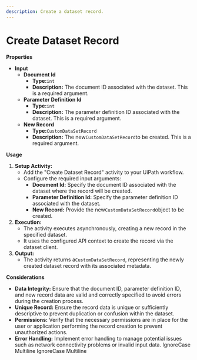 ```yaml
---
description: Create a dataset record.
---
```


# Create Dataset Record

**Properties**

* **Input**
  * **Document Id**
    * **Type:**`int`
    * **Description:** The document ID associated with the dataset. This is a required argument.
  * **Parameter Definition Id**
    * **Type:**`int`
    * **Description:** The parameter definition ID associated with the dataset. This is a required argument.
  * **New Record**
    * **Type:**`CustomDataSetRecord`
    * **Description:** The new`CustomDataSetRecord`to be created. This is a required argument.

**Usage**

1. **Setup Activity:**
   * Add the "Create Dataset Record" activity to your UiPath workflow.
   * Configure the required input arguments:
     * **Document Id:** Specify the document ID associated with the dataset where the record will be created.
     * **Parameter Definition Id:** Specify the parameter definition ID associated with the dataset.
     * **New Record:** Provide the new`CustomDataSetRecord`object to be created.
2. **Execution:**
   * The activity executes asynchronously, creating a new record in the specified dataset.
   * It uses the configured API context to create the record via the dataset client.
3. **Output:**
   * The activity returns a`CustomDataSetRecord`, representing the newly created dataset record with its associated metadata.

**Considerations**

* **Data Integrity:** Ensure that the document ID, parameter definition ID, and new record data are valid and correctly specified to avoid errors during the creation process.
* **Unique Record:** Ensure the record data is unique or sufficiently descriptive to prevent duplication or confusion within the dataset.
* **Permissions:** Verify that the necessary permissions are in place for the user or application performing the record creation to prevent unauthorized actions.
* **Error Handling:** Implement error handling to manage potential issues such as network connectivity problems or invalid input data.
 IgnoreCase Multiline IgnoreCase Multiline
